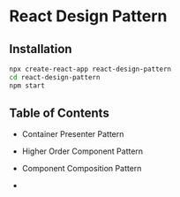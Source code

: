 # React Design Pattern 

## Installation

```bash
npx create-react-app react-design-pattern
cd react-design-pattern
npm start
```

## Table of Contents

- Container Presenter Pattern
- Higher Order Component Pattern



- Component Composition Pattern
- 